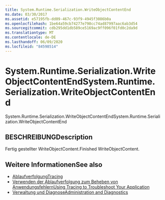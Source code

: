 ```yaml
---
title: System.Runtime.Serialization.WriteObjectContentEnd
ms.date: 03/30/2017
ms.assetid: e57195fb-dd09-467c-93f9-4945f3086b0a
ms.openlocfilehash: 1be64a59cb74277e798cc74ad87997aac6ab3d54
ms.sourcegitcommit: cdb295dd1db589ce5169ac9ff096f01fd0c2da9d
ms.translationtype: MT
ms.contentlocale: de-DE
ms.lasthandoff: 06/09/2020
ms.locfileid: "84598514"
---
```

# <a name="systemruntimeserializationwriteobjectcontentend"></a><span data-ttu-id="1487f-102">System.Runtime.Serialization.WriteObjectContentEnd</span><span class="sxs-lookup"><span data-stu-id="1487f-102">System.Runtime.Serialization.WriteObjectContentEnd</span></span>
<span data-ttu-id="1487f-103">System.Runtime.Serialization.WriteObjectContentEnd</span><span class="sxs-lookup"><span data-stu-id="1487f-103">System.Runtime.Serialization.WriteObjectContentEnd</span></span>  
  
## <a name="description"></a><span data-ttu-id="1487f-104">BESCHREIBUNG</span><span class="sxs-lookup"><span data-stu-id="1487f-104">Description</span></span>  
 <span data-ttu-id="1487f-105">Fertig gestellter WriteObjectContent.</span><span class="sxs-lookup"><span data-stu-id="1487f-105">Finished WriteObjectContent.</span></span>  
  
## <a name="see-also"></a><span data-ttu-id="1487f-106">Weitere Informationen</span><span class="sxs-lookup"><span data-stu-id="1487f-106">See also</span></span>

- [<span data-ttu-id="1487f-107">Ablaufverfolgung</span><span class="sxs-lookup"><span data-stu-id="1487f-107">Tracing</span></span>](index.md)
- [<span data-ttu-id="1487f-108">Verwenden der Ablaufverfolgung zum Beheben von Anwendungsfehlern</span><span class="sxs-lookup"><span data-stu-id="1487f-108">Using Tracing to Troubleshoot Your Application</span></span>](using-tracing-to-troubleshoot-your-application.md)
- [<span data-ttu-id="1487f-109">Verwaltung und Diagnose</span><span class="sxs-lookup"><span data-stu-id="1487f-109">Administration and Diagnostics</span></span>](../index.md)
